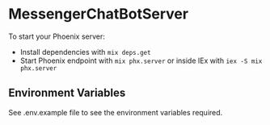 # MessengerChatBotServer

To start your Phoenix server:

  * Install dependencies with `mix deps.get`
  * Start Phoenix endpoint with `mix phx.server` or inside IEx with `iex -S mix phx.server`
  
## Environment Variables

See .env.example file to see the environment variables required.
